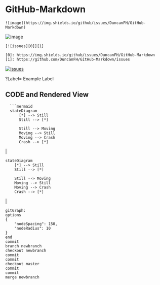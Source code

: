 # GitHub-Markdown
```
![image](https://img.shields.io/github/issues/DuncanFH/GitHub-Markdown)
```
![image](https://img.shields.io/github/issues/DuncanFH/GitHub-Markdown)
```
[![issues][0]][1]

[0]: https://img.shields.io/github/issues/DuncanFH/GitHub-Markdown
[1]: https://github.com/DuncanFH/GitHub-Markdown/issues
```

[![issues][0]][1]

[0]: https://img.shields.io/github/issues/DuncanFH/GitHub-Markdown
[1]: https://github.com/DuncanFH/GitHub-Markdown/issues
?Label= Example Label

## CODE and Rendered View
```text
  ```mermaid
  stateDiagram
      [*] --> Still
      Still --> [*]

      Still --> Moving
      Moving --> Still
      Moving --> Crash
      Crash --> [*]
 ``` 

|
```mermaid
stateDiagram
    [*] --> Still
    Still --> [*]

    Still --> Moving
    Moving --> Still
    Moving --> Crash
    Crash --> [*]
```
|

```mermaid
gitGraph:
options
{
    "nodeSpacing": 150,
    "nodeRadius": 10
}
end
commit
branch newbranch
checkout newbranch
commit
commit
checkout master
commit
commit
merge newbranch
```
